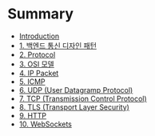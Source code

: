 # Summary

* [Introduction](README.md)
* [1. 백엔드 통신 디자인 패턴 ](markdowns/1.%20백엔드%20통신%20디자인%20패턴%20.md)
* [2. Protocol](markdowns/2.%20Protocol.md)
* [3. OSI 모델](markdowns/3.%20OSI%20모델.md)
* [4. IP Packet](markdowns/4.%20IP%20Packet.md)
* [5. ICMP](markdowns/5.%20ICMP.md)
* [6. UDP (User Datagramp Protocol)](markdowns/6.%20UDP%20(User%20Datagramp%20Protocol).md)
* [7. TCP (Transmission Control Protocol)](markdowns/7.%20TCP%20(Transmission%20Control%20Protocol).md)
* [8. TLS (Transport Layer Security)](markdowns/8.%20TLS%20(Transport%20Layer%20Security).md)
* [9. HTTP](markdowns/9.%20HTTP.md)
* [10. WebSockets](markdowns/10.%20WebSockets.md)
